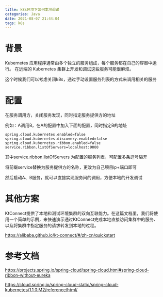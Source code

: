 ```yaml
---
title: k8s环境下如何本地调试
categories: Java
date: 2021-08-07 21:44:04
tags: k8s
---
```


# 背景

Kubernetes 应用程序通常由多个独立的服务组成，每个服务都在自己的容器中运行。 在远端的 Kubernetes 集群上开发和调试这些服务可能很麻烦。

这个时候我们可以考虑关闭k8s，通过手动设置服务列表的方式来调用相关的服务 <!-- more -->

# 配置

在服务调用方，关闭服务发现，同时指定服务提供方的地址

例如：A调用B，在A的配置中加入下面的配置，同时指定B的地址

```properties
spring.cloud.kubernetes.enabled=false
spring.cloud.kubernetes.discovery.enabled=false
spring.cloud.kubernetes.ribbon.enabled=false
service.ribbon.listOfServers=localhost:9000
```

其中service.ribbon.listOfServers 为配置的服务列表，可配置多条逗号隔开

将前缀service替换为服务提供方的名称，更改为自己项目ip+端口即可

然后启动A、B服务，就可以直接实现服务间的调用，方便本地的开发调试

# 其他方案

KtConnect提供了本地和测试环境集群的双向互联能力。在这篇文档里，我们将使用一个简单的示例，来快速演示通过KtConnect完成本地直接访问集群中的服务、以及将集群中指定服务的请求转发到本地的过程。

https://alibaba.github.io/kt-connect/#/zh-cn/quickstart

#  参考文档

https://projects.spring.io/spring-cloud/spring-cloud.html#spring-cloud-ribbon-without-eureka

https://cloud.spring.io/spring-cloud-static/spring-cloud-kubernetes/1.1.0.M2/reference/html/

